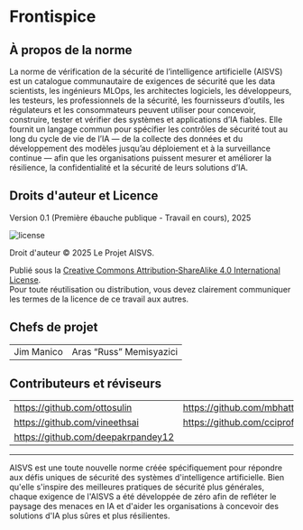 # Frontispice

## À propos de la norme

La norme de vérification de la sécurité de l’intelligence artificielle (AISVS) est un catalogue communautaire de exigences de sécurité que les data scientists, les ingénieurs MLOps, les architectes logiciels, les développeurs, les testeurs, les professionnels de la sécurité, les fournisseurs d’outils, les régulateurs et les consommateurs peuvent utiliser pour concevoir, construire, tester et vérifier des systèmes et applications d’IA fiables. Elle fournit un langage commun pour spécifier les contrôles de sécurité tout au long du cycle de vie de l’IA — de la collecte des données et du développement des modèles jusqu’au déploiement et à la surveillance continue — afin que les organisations puissent mesurer et améliorer la résilience, la confidentialité et la sécurité de leurs solutions d’IA.

## Droits d'auteur et Licence

Version 0.1 (Première ébauche publique - Travail en cours), 2025  

![license](../images/license.png)

Droit d'auteur © 2025 Le Projet AISVS.  

Publié sous la [Creative Commons Attribution‑ShareAlike 4.0 International License](https://creativecommons.org/licenses/by-sa/4.0/).  
Pour toute réutilisation ou distribution, vous devez clairement communiquer les termes de la licence de ce travail aux autres.

## Chefs de projet

|            |                         |
| ---------- | ----------------------- |
| Jim Manico | Aras “Russ” Memisyazici |

## Contributeurs et réviseurs

|                                    |                             |
| ---------------------------------- | --------------------------- |
| https://github.com/ottosulin       | https://github.com/mbhatt1  |
| https://github.com/vineethsai      | https://github.com/cciprofm |
| https://github.com/deepakrpandey12 |                             |

---

AISVS est une toute nouvelle norme créée spécifiquement pour répondre aux défis uniques de sécurité des systèmes d'intelligence artificielle. Bien qu'elle s'inspire des meilleures pratiques de sécurité plus générales, chaque exigence de l'AISVS a été développée de zéro afin de refléter le paysage des menaces en IA et d'aider les organisations à concevoir des solutions d'IA plus sûres et plus résilientes.

